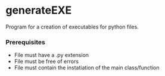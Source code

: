 # generateEXE

Program for a creation of executables for python files.

### Prerequisites

- File must have a .py extension
- File must be free of errors
- File must contain the instatiation of the main class/function

